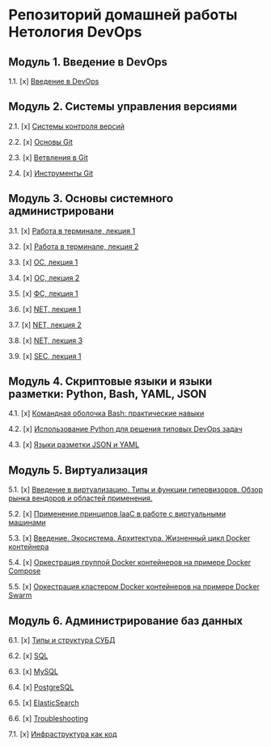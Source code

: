 # Репозиторий домашней работы Нетология DevOps


## Модуль 1. Введение в DevOps

1.1. [x] [Введение в DevOps](01-intro-01/README.md)

## Модуль 2. Системы управления версиями
2.1. [x] [Системы контроля версий](02-git-01-vcs/README.md)

2.2. [x] [Основы Git](02-git-02-base/README.md)

2.3. [x] [Ветвления в Git](02-git-03-branching/README.md)

2.4. [x] [Инструменты Git](02-git-04-tools/README.md)
## Модуль 3. Основы системного администрировани

3.1. [x] [Работа в терминале, лекция 1](03-sysadmin-01-terminal/README.md)

3.2. [x] [Работа в терминале, лекция 2](03-sysadmin-02-terminal/README.md)

3.3. [x] [ОС, лекция 1](03-sysadmin-03-os/README.md)

3.4. [x] [ОС, лекция 2](03-sysadmin-04-os/README.md)

3.5. [x] [ФС, лекция 1](03-sysadmin-05-fs/README.md)

3.6. [x] [NET, лекция 1](03-sysadmin-06-net/README.md)

3.7. [x] [NET, лекция 2](03-sysadmin-07-net/README.md)

3.8. [x] [NET, лекция 3](03-sysadmin-08-net/README.md)

3.9. [x] [SEC, лекция 1](03-sysadmin-09-security/README.md)
## Модуль 4. Скриптовые языки и языки разметки: Python, Bash, YAML, JSON

4.1. [х] [Командная оболочка Bash: практические навыки](04-script-01-bash)

4.2. [x] [Использование Python для решения типовых DevOps задач](04-script-02-py)

4.3. [x] [Языки разметки JSON и YAML](04-script-03-yaml)
## Модуль 5. Виртуализация

5.1. [x] [Введение в виртуализацию. Типы и функции гипервизоров. Обзор рынка вендоров и областей применения.](05-virt-01-basics)

5.2. [x] [Применение принципов IaaC в работе с виртуальными машинами](05-virt-02-iaac)

5.3. [x] [Введение. Экосистема. Архитектура. Жизненный цикл Docker контейнера](05-virt-03-docker)

5.4. [x] [Оркестрация группой Docker контейнеров на примере Docker Compose](05-virt-04-docker-compose)

5.5. [x] [Оркестрация кластером Docker контейнеров на примере Docker Swarm](05-virt-05-docker-swarm)
## Модуль 6. Администрирование баз данных

6.1. [x] [Типы и структура СУБД](06-db-01-basics)

6.2. [x] [SQL](06-db-02-sql)

6.3. [x] [MySQL](06-db-03-mysql)

6.4. [x] [PostgreSQL](06-db-04-postgresql)

6.5. [x] [ElasticSearch](06-db-05-elasticsearch)

6.6. [x] [Troubleshooting](06-db-06-troubleshooting)

7.1. [x] [Инфраструктура как код](07-terraform-01-intro)